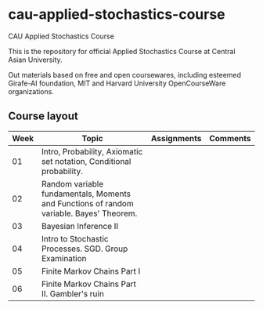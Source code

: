 # cau-applied-stochastics-course
CAU Applied Stochastics Course

This is the repository for official Applied Stochastics Course at Central Asian University. 

Out materials based on free and open coursewares, including esteemed Girafe-AI foundation, MIT and Harvard University OpenCourseWare organizations. 

## Course layout

|Week| Topic                                                                                   |Assignments   |Comments  |
|---|-----------------------------------------------------------------------------------------|---|---|
| 01  | Intro, Probability, Axiomatic set notation, Conditional probability.                    |   |   |
| 02  | Random variable fundamentals, Moments and Functions of random variable. Bayes' Theorem. |   |   |
| 03  | Bayesian Inference II                                      |   |   |
| 04  | Intro to Stochastic Processes. SGD. Group Examination                                      |   |   |
| 05  | Finite Markov Chains Part I                            |   |   |
| 06  | Finite Markov Chains Part II. Gambler's ruin                            |   |   |
